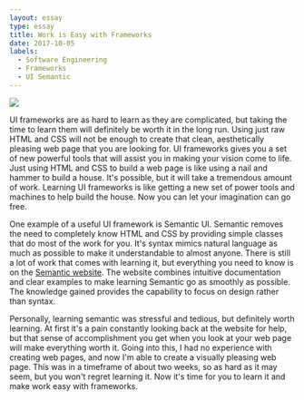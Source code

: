 ```yaml
---
layout: essay
type: essay
title: Work is Easy with Frameworks
date: 2017-10-05
labels:
  - Software Engineering
  - Frameworks
  - UI Semantic
---
```


<img class="ui small right floated rounded image" src="https://semantic-ui.com/images/logo.png">

UI frameworks are as hard to learn as they are complicated, but taking the time to learn them will definitely be worth it in the long run. Using just raw HTML and CSS will not be enough to create that clean, aesthetically pleasing web page that you are looking for. UI frameworks gives you a set of new powerful tools that will assist you in making your vision come to life. Just using HTML and CSS to build a web page is like using a nail and hammer to build a house. It's possible, but it will take a tremendous amount of work. Learning UI frameworks is like getting a new set of power tools and machines to help build the house. Now you can let your imagination can go free.

One example of a useful UI framework is Semantic UI. Semantic removes the need to completely know HTML and CSS by providing simple classes that do most of the work for you. It's syntax mimics natural language as much as possible to make it understandable to almost anyone. There is still a lot of work that comes with learning it, but everything you need to know is on the [Semantic website](https://semantic-ui.com/). The website combines intuitive documentation and clear examples to make learning Semantic go as smoothly as possible. The knowledge gained provides the capability to focus on design rather than syntax.

Personally, learning semantic was stressful and tedious, but definitely worth learning. At first it's a pain constantly looking back at the website for help, but that sense of accomplishment you get when you look at your web page will make everything worth it. Going into this, I had no experience with creating web pages, and now I'm able to create a visually pleasing web page. This was in a timeframe of about two weeks, so as hard as it may seem, but you won't regret learning it. Now it's time for you to learn it and make work easy with frameworks.

 
